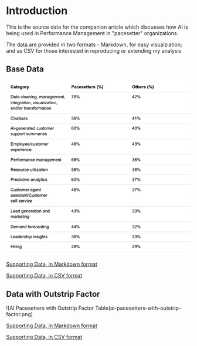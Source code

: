 # Introduction
This is the source data for the companion article which discusses how AI is being used in Performance Management in "pacesetter" organizations.

The data are provided in two formats - Markdown, for easy visualziation; and as CSV for those interested in reproducing or extending my analysis
## Base Data

![AI Pacesetters Table](ai-pacesetters.png)

[Supporting Data, in Markdown format](./ai-pacesetters.md)

[Supporting Data, in CSV format](./ai-pacesetters.csv)

## Data with Outstrip Factor
![AI Pacesetters with Outstrip Factor Table(ai-pacesetters-with-outstrip-factor.png)

[Supporting Data, in Markdown format](./ai-pacesetters-with-outstrip-factor.md)

[Supporting Data, in CSV format](./ai-pacesetters-with-outstrip-factor.csv)
